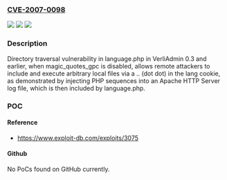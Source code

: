 ### [CVE-2007-0098](https://cve.mitre.org/cgi-bin/cvename.cgi?name=CVE-2007-0098)
![](https://img.shields.io/static/v1?label=Product&message=n%2Fa&color=blue)
![](https://img.shields.io/static/v1?label=Version&message=n%2Fa&color=blue)
![](https://img.shields.io/static/v1?label=Vulnerability&message=n%2Fa&color=brighgreen)

### Description

Directory traversal vulnerability in language.php in VerliAdmin 0.3 and earlier, when magic_quotes_gpc is disabled, allows remote attackers to include and execute arbitrary local files via a .. (dot dot) in the lang cookie, as demonstrated by injecting PHP sequences into an Apache HTTP Server log file, which is then included by language.php.

### POC

#### Reference
- https://www.exploit-db.com/exploits/3075

#### Github
No PoCs found on GitHub currently.

